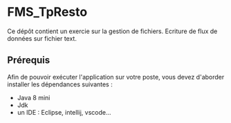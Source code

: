 # FMS_TpResto
Ce dépôt contient un exercie sur la gestion de fichiers.
Ecriture de flux de données sur fichier text.

## Prérequis
Afin de pouvoir exécuter l'application sur votre poste, vous devez d'aborder installer les dépendances suivantes :
  * Java 8 mini
  * Jdk
  * un IDE : Eclipse, intellij, vscode...